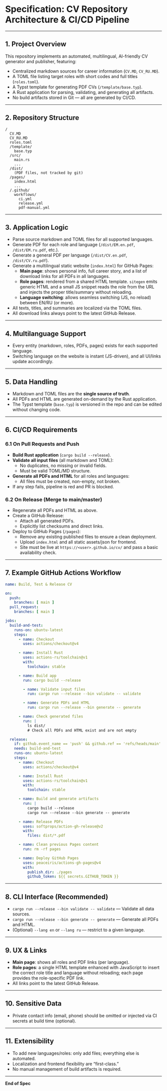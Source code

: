 # Specification: CV Repository Architecture & CI/CD Pipeline

---

## 1. Project Overview

This repository implements an automated, multilingual, AI-friendly CV generator and publisher, featuring:

- Centralized markdown sources for career information (`CV.MD`, `CV_RU.MD`).
- A TOML file listing target roles with short codes and full titles (`roles.toml`).
- A Typst template for generating PDF CVs (`/template/base.typ`).
- A Rust application for parsing, validating, and generating all artifacts.
- No build artifacts stored in Git — all are generated by CI/CD.

---

## 2. Repository Structure

```
/
  CV.MD
  CV_RU.MD
  roles.toml
  /template/
    base.typ
  /src/
    main.rs
    ...
  /dist/
    (PDF files, not tracked by git)
  /pages/
    index.html
    ...
  /.github/
    workflows/
      ci.yml
      release.yml
      pdf-manual.yml
```

---

## 3. Application Logic

- Parse source markdown and TOML files for all supported languages.
- Generate PDF for each role and language (`/dist/EM.en.pdf`, `/dist/EM.ru.pdf`, etc.).
- Generate a general PDF per language (`/dist/CV.en.pdf`, `/dist/CV.ru.pdf`).
- Generate a multilingual static website (`index.html`) for GitHub Pages:
  - **Main page**: shows personal info, full career story, and a list of download links for all PDFs in all languages.
  - **Role pages**: rendered from a shared HTML template. `sitegen` emits generic HTML and a small JS snippet reads the role from the URL and injects the proper title/summary without reloading.
  - **Language switching**: allows seamless switching (JS, no reload) between EN/RU (or more).
- All texts, titles, and summaries are localized via the TOML files.
- All download links always point to the latest GitHub Release.

---

## 4. Multilanguage Support

- Every entity (markdown, roles, PDFs, pages) exists for each supported language.
- Switching language on the website is instant (JS-driven), and all UI/links update accordingly.

---

## 5. Data Handling

- Markdown and TOML files are the **single source of truth**.
- All PDFs and HTML are generated on-demand by the Rust application.
- The Typst template (`base.typ`) is versioned in the repo and can be edited without changing code.

---

## 6. CI/CD Requirements

### 6.1 On Pull Requests and Push

- **Build Rust application** (`cargo build --release`).
- **Validate all input files** (all markdown and TOML):
  - No duplicates, no missing or invalid fields.
  - Must be valid TOML/MD structure.
- **Generate all PDFs and HTML** for all roles and languages:
  - All files must be created, non-empty, not broken.
- If any step fails, pipeline is red and PR is blocked.

### 6.2 On Release (Merge to main/master)

- Regenerate all PDFs and HTML as above.
- Create a GitHub Release:
  - Attach all generated PDFs.
  - Explicitly list checksums and direct links.
- Deploy to GitHub Pages (`/pages`):
  - Remove any existing published files to ensure a clean deployment.
  - Upload `index.html` and all static assets/json for frontend.
  - Site must be live at `https://<user>.github.io/cv/` and pass a basic availability check.

---

## 7. Example GitHub Actions Workflow

```yaml
name: Build, Test & Release CV

on:
  push:
    branches: [ main ]
  pull_request:
    branches: [ main ]

jobs:
  build-and-test:
    runs-on: ubuntu-latest
    steps:
      - name: Checkout
        uses: actions/checkout@v4

      - name: Install Rust
        uses: actions-rs/toolchain@v1
        with:
          toolchain: stable

      - name: Build app
        run: cargo build --release

        - name: Validate input files
          run: cargo run --release --bin validate -- validate

        - name: Generate PDFs and HTML
          run: cargo run --release --bin generate -- generate

      - name: Check generated files
        run: |
          ls dist/
          # Check all PDFs and HTML exist and are not empty

  release:
    if: github.event_name == 'push' && github.ref == 'refs/heads/main'
    needs: build-and-test
    runs-on: ubuntu-latest
    steps:
      - name: Checkout
        uses: actions/checkout@v4

      - name: Install Rust
        uses: actions-rs/toolchain@v1
        with:
          toolchain: stable

      - name: Build and generate artifacts
        run: |
          cargo build --release
          cargo run --release --bin generate -- generate

      - name: Release PDFs
        uses: softprops/action-gh-release@v2
        with:
          files: dist/*.pdf

      - name: Clean previous Pages content
        run: rm -rf pages

      - name: Deploy GitHub Pages
        uses: peaceiris/actions-gh-pages@v4
        with:
          publish_dir: ./pages
          github_token: ${{ secrets.GITHUB_TOKEN }}
```

---

## 8. CLI Interface (Recommended)

  - `cargo run --release --bin validate -- validate` — Validate all data sources.
  - `cargo run --release --bin generate -- generate` — Generate all PDFs and HTML.
- (Optional) `--lang en` or `--lang ru` — restrict to a given language.

---

## 9. UX & Links

- **Main page**: shows all roles and PDF links (per language).
- **Role pages**: a single HTML template enhanced with JavaScript to insert the correct role title and language without reloading; each page provides the role-specific PDF link.
- All links point to the latest GitHub Release.

---

## 10. Sensitive Data

- Private contact info (email, phone) should be omitted or injected via CI secrets at build time (optional).

---

## 11. Extensibility

- To add new languages/roles: only add files; everything else is automated.
- Localization and frontend flexibility are “first-class.”
- No manual management of build artifacts is required.

---

**End of Spec**
